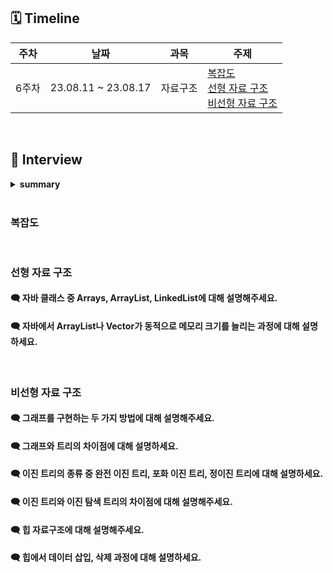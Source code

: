 ## 🗓 Timeline
| 주차 | 날짜 | 과목 | 주제 |
|--|--|--|--|
| 6주차 | 23.08.11 ~ 23.08.17 | 자료구조 | [복잡도](1.%20복잡도)<br>[선형 자료 구조](./2.%20선형%20자료%20구조)<br>[비선형 자료 구조](./3.%20비선형%20자료%20구조)|
<br>
    
## 📝 Interview


<details>
<summary><b>summary</b></summary>
<div markdown="1">

- [복잡도](#복잡도)
- [선형 자료 구조](#선형-자료-구조)
- [비선형 자료 구조](#비선형-자료-구조)

</div>
</details>
<br>

### 복잡도

<br>

### 선형 자료 구조

#### 🗨 자바 클래스 중 Arrays, ArrayList, LinkedList에 대해 설명해주세요.

#### 🗨 자바에서 ArrayList나 Vector가 동적으로 메모리 크기를 늘리는 과정에 대해 설명하세요.

<br>

### 비선형 자료 구조

#### 🗨 그래프를 구현하는 두 가지 방법에 대해 설명해주세요.

#### 🗨 그래프와 트리의 차이점에 대해 설명하세요.

#### 🗨 이진 트리의 종류 중 완전 이진 트리, 포화 이진 트리, 정이진 트리에 대해 설명하세요.

#### 🗨 이진 트리와 이진 탐색 트리의 차이점에 대해 설명해주세요.

#### 🗨 힙 자료구조에 대해 설명해주세요.

#### 🗨 힙에서 데이터 삽입, 삭제 과정에 대해 설명하세요.
